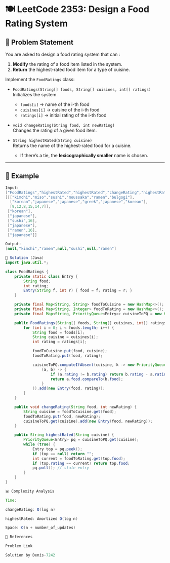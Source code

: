 # 🍽️ LeetCode 2353: Design a Food Rating System

## 📌 Problem Statement
You are asked to design a food rating system that can :
1. **Modify** the rating of a food item listed in the system.
2. **Return** the highest-rated food item for a type of cuisine.

Implement the `FoodRatings` class:

- `FoodRatings(String[] foods, String[] cuisines, int[] ratings)`  
  Initializes the system.  
  - `foods[i]` → name of the i-th food  
  - `cuisines[i]` → cuisine of the i-th food  
  - `ratings[i]` → initial rating of the i-th food  

- `void changeRating(String food, int newRating)`  
  Changes the rating of a given food item.

- `String highestRated(String cuisine)`  
  Returns the name of the highest-rated food for a cuisine.  
  - If there’s a tie, the **lexicographically smaller** name is chosen.

---

## 📝 Example
```java
Input:
["FoodRatings","highestRated","highestRated","changeRating","highestRated","changeRating","highestRated"]
[[["kimchi","miso","sushi","moussaka","ramen","bulgogi"],
  ["korean","japanese","japanese","greek","japanese","korean"],
  [9,12,8,15,14,7]],
 ["korean"],
 ["japanese"],
 ["sushi",16],
 ["japanese"],
 ["ramen",16],
 ["japanese"]]

Output:
[null,"kimchi","ramen",null,"sushi",null,"ramen"]

🚀 Solution (Java)
import java.util.*;

class FoodRatings {
    private static class Entry {
        String food;
        int rating;
        Entry(String f, int r) { food = f; rating = r; }
    }

    private final Map<String, String> foodToCuisine = new HashMap<>();
    private final Map<String, Integer> foodToRating = new HashMap<>();
    private final Map<String, PriorityQueue<Entry>> cuisineToPQ = new HashMap<>();

    public FoodRatings(String[] foods, String[] cuisines, int[] ratings) {
        for (int i = 0; i < foods.length; i++) {
            String food = foods[i];
            String cuisine = cuisines[i];
            int rating = ratings[i];

            foodToCuisine.put(food, cuisine);
            foodToRating.put(food, rating);

            cuisineToPQ.computeIfAbsent(cuisine, k -> new PriorityQueue<>(
                (a, b) -> {
                    if (a.rating != b.rating) return b.rating - a.rating;
                    return a.food.compareTo(b.food);
                }
            )).add(new Entry(food, rating));
        }
    }

    public void changeRating(String food, int newRating) {
        String cuisine = foodToCuisine.get(food);
        foodToRating.put(food, newRating);
        cuisineToPQ.get(cuisine).add(new Entry(food, newRating));
    }

    public String highestRated(String cuisine) {
        PriorityQueue<Entry> pq = cuisineToPQ.get(cuisine);
        while (true) {
            Entry top = pq.peek();
            if (top == null) return "";
            int current = foodToRating.get(top.food);
            if (top.rating == current) return top.food;
            pq.poll(); // stale entry
        }
    }
}

📊 Complexity Analysis

Time:

changeRating: O(log n)

highestRated: Amortized O(log n)

Space: O(n + number_of_updates)

🔗 References

Problem Link

Solution by Denis-7242